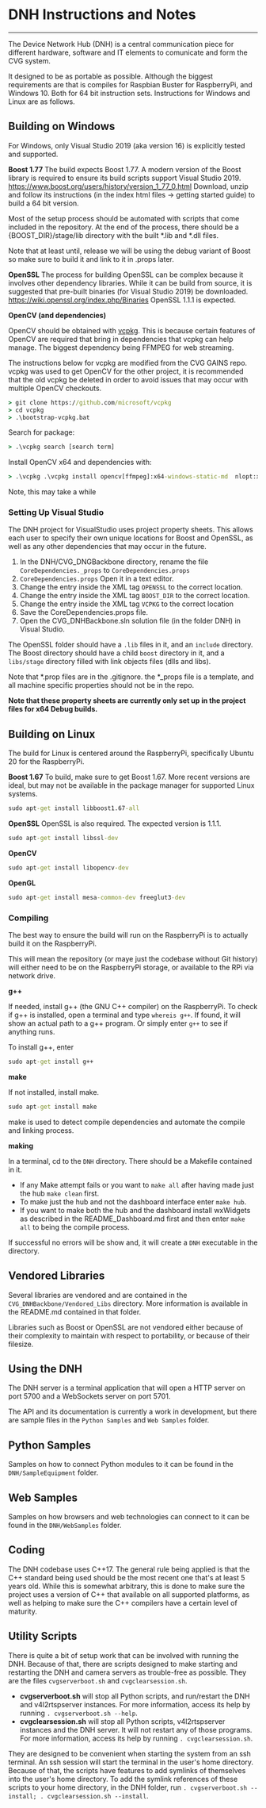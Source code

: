 # DNH Instructions and Notes
--------------------------------------------------

The Device Network Hub (DNH) is a central communication piece for different hardware, software and IT elements to comunicate and form the CVG system.

It designed to be as portable as possible. Although the biggest requirements are that is compiles for Raspbian Buster for RaspberryPi, and Windows 10.  Both for 64 bit instruction sets. Instructions for Windows and Linux are as follows.

## Building on Windows

For Windows, only Visual Studio 2019 (aka version 16) is explicitly tested and supported.

**Boost 1.77**
The build expects Boost 1.77. A modern version of the Boost library is required to ensure its build scripts support Visual Studio 2019.
https://www.boost.org/users/history/version_1_77_0.html
Download, unzip and follow its instructions (in the index html files -> getting started guide) to build a 64 bit version.

Most of the setup process should be automated with scripts that come included in the repository. At the end of the process, there should be a {BOOST_DIR}/stage/lib directory with the built *.lib and *.dll files.

Note that at least until, release we will be using the debug variant of Boost so make sure to build it and link to it in .props later.

**OpenSSL**
The process for building OpenSSL can be complex because it involves other dependency libraries. While it can be build from source, it is suggested that pre-built binaries (for Visual Studio 2019) be downloaded.
https://wiki.openssl.org/index.php/Binaries
OpenSSL 1.1.1 is expected.

**OpenCV (and dependencies)**

OpenCV should be obtained with [vcpkg](https://github.com/microsoft/vcpkg). This is because certain features of OpenCV are required that bring in dependencies that vcpkg can help manage. The biggest dependency being FFMPEG for web streaming.

The instructions below for vcpkg are modified from the CVG GAINS repo. vcpkg was used to get OpenCV for the other project, it is recommended that the old vcpkg be deleted in order to avoid issues that may occur with multiple OpenCV checkouts.

```cmd
> git clone https://github.com/microsoft/vcpkg
> cd vcpkg
> .\bootstrap-vcpkg.bat
```

Search for package:

```cmd
> .\vcpkg search [search term]
```

Install OpenCV x64 and dependencies with:

```cmd
> .\vcpkg .\vcpkg install opencv[ffmpeg]:x64-windows-static-md  nlopt:x64-windows-static-md  boost-asio:x64-windows-static-md  ffmpeg[x264]:x64-windows-static-md  opengl-registry[core]:x64-windows-static-md
```
Note, this may take a while


### Setting Up Visual Studio

The DNH project for VisualStudio uses project property sheets. This allows each user to specify their own unique locations for Boost and OpenSSL, as well as any other dependencies that may occur in the future.

1. In the DNH/CVG_DNGBackbone directory, rename the file `CoreDependencies._props` to `CoreDependencies.props`
2. `CoreDependencies.props` Open it in a text editor.
3. Change the entry inside the XML tag `OPENSSL` to the correct location.
4. Change the entry inside the XML tag `BOOST_DIR` to the correct location.
5. Change the entry inside the XML tag `VCPKG` to the correct location
6. Save the CoreDependencies.props file.
7. Open the CVG_DNHBackbone.sln solution file (in the folder DNH) in Visual Studio.

The OpenSSL folder should have a `.lib` files in it, and an `include` directory.
The Boost directory should have a child `boost` directory in it, and a `libs/stage` directory filled with link objects files (dlls and libs).

Note that *.prop files are in the .gitignore. the *_props file is a template, and all machine specific properties should not be in the repo.

**Note that these property sheets are currently only set up in the project files for x64 Debug builds.**

## Building on Linux

The build for Linux is centered around the RaspberryPi, specifically Ubuntu 20 for the RaspberryPi.

**Boost 1.67**
To build, make sure to get Boost 1.67. More recent versions are ideal, but may not be available in the package manager for supported Linux systems.

````cmd
sudo apt-get install libboost1.67-all
````

**OpenSSL**
OpenSSL is also required. The expected version is 1.1.1.

````cmd
sudo apt-get install libssl-dev
````

**OpenCV**

```cmd
sudo apt-get install libopencv-dev
```

**OpenGL**

```cmd
sudo apt-get install mesa-common-dev freeglut3-dev
```



### Compiling

 The best way to ensure the build will run on the RaspberryPi is to actually build it on the RaspberryPi.

 This will mean the repository (or maye just the codebase without Git history) will either need to be on the RaspberryPi storage, or available to the RPi via network drive.

**g++**

If needed, install g++ (the GNU C++ compiler) on the RaspberryPi. To check if g++ is installed, open a terminal and type `whereis g++`. If found, it will show an actual path to a g++ program. Or simply enter `g++` to see if anything runs.

To install g++, enter

```cmd
sudo apt-get install g++
```

**make**

If not installed, install make.

```cmd
sudo apt-get install make
```

make is used to detect compile dependencies and automate the compile and linking process.

**making**

In a terminal, cd to the `DNH` directory. There should be a Makefile contained in it.
* If any Make attempt fails or you want to `make all` after having made just the hub `make clean` first.
* To make just the hub and not the dashboard interface enter `make hub`. 
* If you want to make both the hub and the dashboard install wxWidgets as described in the README_Dashboard.md first and then enter `make all` to being the compile process.  

If successful no errors will be show and, it will create a `DNH` executable in the directory.

## Vendored Libraries

Several libraries are vendored and are contained in the `CVG_DNHBackbone/Vendored_Libs` directory. More information is available in the README.md contained in that folder.

Libraries such as Boost or OpenSSL are not vendored either because of their complexity to maintain with respect to portability, or because of their filesize.

## Using the DNH

The DNH server is a terminal application that will open a HTTP server on port 5700 and a WebSockets server on port 5701.

The API and its documentation is currently a work in development, but there are sample files in the `Python Samples` and `Web Samples` folder.

## Python Samples

Samples on how to connect Python modules to it can be found in the  `DNH/SampleEquipment` folder.

## Web Samples

Samples on how browsers and web technologies can connect to it can be found in the `DNH/WebSamples` folder.

## Coding

The DNH codebase uses C++17. The general rule being applied is that the C++ standard being used should be the most recent one that's at least 5 years  old. While this is somewhat arbitrary, this is done to make sure the project uses a version of C++ that available on all supported platforms, as well as helping to make sure the C++ compilers have a certain level of maturity.

## Utility Scripts

There is quite a bit of setup work that can be involved with running the DNH. Because of that, there are scripts designed to make starting and restarting the DNH and camera servers as trouble-free as possible. They are the files `cvgserverboot.sh` and `cvgclearsession.sh`.

* **cvgserverboot.sh** will stop all Python scripts, and run/restart the DNH and v4l2rtspserver instances. For more information, access its help by running `. cvgserverboot.sh --help`.
* **cvgclearsession.sh** will stop all Python scripts, v4l2rtspserver instances and the DNH server. It will not restart any of those programs. For more information, access its help by running `. cvgclearsession.sh`.

They are designed to be convenient when starting the system from an ssh terminal. An ssh session will start the terminal in the user's home directory. Because of that, the scripts have features to add symlinks of themselves into the user's home directory. To add the symlink references of these scripts to your home directory, in the DNH folder, run `. cvgserverboot.sh --install; . cvgclearsession.sh --install`.
